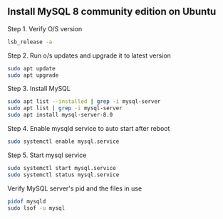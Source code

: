 ## Install MySQL 8 community edition on Ubuntu

Step 1. Verify O/S version
```sh
lsb_release -a
```

Step 2. Run o/s updates and upgrade it to latest version
```sh
sudo apt update
sudo apt upgrade
```

Step 3. Install MySQL
```sh
sudo apt list --installed | grep -i mysql-server
sudo apt list | grep -i mysql-server
sudo apt install mysql-server-8.0
```

Step 4. Enable mysqld service to auto start after reboot
```sh
sudo systemctl enable mysql.service
```

Step 5. Start mysql service
```sh
sudo systemctl start mysql.service
sudo systemctl status mysql.service
```

Verify MySQL server's pid and the files in use
```sh
pidof mysqld
sudo lsof -u mysql
```